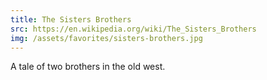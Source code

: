 ```yaml
---
title: The Sisters Brothers
src: https://en.wikipedia.org/wiki/The_Sisters_Brothers
img: /assets/favorites/sisters-brothers.jpg
---
```


A tale of two brothers in the old west.
